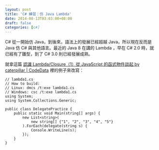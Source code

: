 ```yaml
---
layout: post
title: 'C# 練習：仿 Java Lambda'
date: 2014-08-13T03:03:00+08:00
draft: false
categories: [c#]
---
```

C# 從一開始仿 Java，到後來，語法上的發展已經超越 Java，所以現在反而是 Java 仿 C# 與其他語言。最近的 Java 8 在講的 Lambda ，早在 C# 2.0 時，就已經有了雛型，到了 C# 3.0 則已經發展成熟。

就拿這篇 [認識 Lambda/Closure（1）從 JavaScript 的函式物件談起 by caterpillar | CodeData](http://www.codedata.com.tw/java/understanding-lambda-closure-1-from-javascript-function-1 "認識 Lambda/Closure（1）從 JavaScript 的函式物件談起 by caterpillar | CodeData") 裡的例子來改寫：
```
// lambda1.cs
// How to build:
// Linux: dmcs /t:exe lambda1.cs
// Windows: csc /t:exe lambda1.cs
using System;
using System.Collections.Generic;

public class DelegatePractice {
    public static void Main(string[] args) {
        new List<string>(
            new string[] {"1", "2", "3", "4", "5"}
        ).ForEach(delegate(string s) {
            Console.WriteLine(s);
        });
    }
}
```